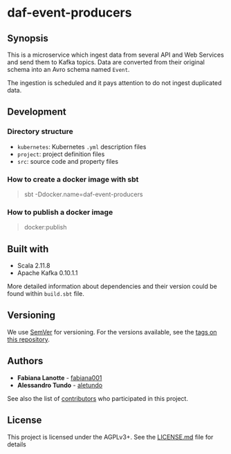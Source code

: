 # daf-event-producers

## Synopsis
This is a microservice which ingest data from several API and Web Services and send them to Kafka topics. Data are converted from their original schema into an Avro schema named `Event`.

The ingestion is scheduled and it pays attention to do not ingest duplicated data.

## Development

### Directory structure

- `kubernetes`: Kubernetes `.yml` description files
- `project`: project definition files
- `src`: source code and property files

### How to create a docker image with sbt
> sbt -Ddocker.name=daf-event-producers

### How to publish a docker image
> docker:publish

## Built with
- Scala 2.11.8
- Apache Kafka 0.10.1.1

More detailed information about dependencies and their version could be found within `build.sbt` file.

## Versioning

We use [SemVer](http://semver.org/) for versioning. For the versions available, see the [tags on this repository](https://github.com/teamdigitale/daf-event-producers/tags).

## Authors
* **Fabiana Lanotte** - [fabiana001](https://github.com/fabiana001)
* **Alessandro Tundo** - [aletundo](https://github.com/aletundo)

See also the list of [contributors](https://github.com/your/project/contributors) who participated in this project.

## License

This project is licensed under the AGPLv3+. See the [LICENSE.md](LICENSE.md) file for details
